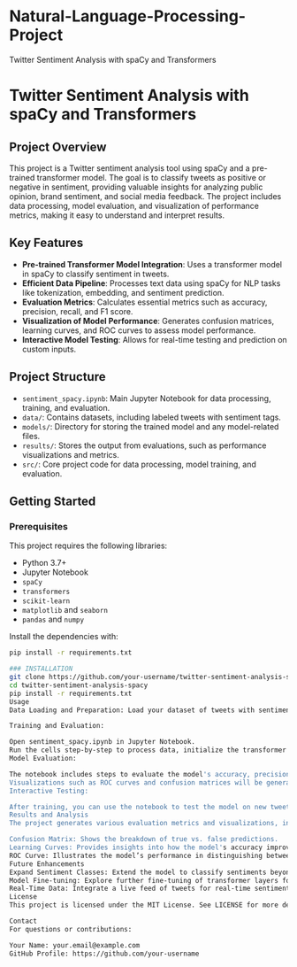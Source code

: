 # Natural-Language-Processing-Project
Twitter Sentiment Analysis with spaCy and Transformers
# Twitter Sentiment Analysis with spaCy and Transformers

## Project Overview
This project is a Twitter sentiment analysis tool using spaCy and a pre-trained transformer model. The goal is to classify tweets as positive or negative in sentiment, providing valuable insights for analyzing public opinion, brand sentiment, and social media feedback. The project includes data processing, model evaluation, and visualization of performance metrics, making it easy to understand and interpret results.

## Key Features
- **Pre-trained Transformer Model Integration**: Uses a transformer model in spaCy to classify sentiment in tweets.
- **Efficient Data Pipeline**: Processes text data using spaCy for NLP tasks like tokenization, embedding, and sentiment prediction.
- **Evaluation Metrics**: Calculates essential metrics such as accuracy, precision, recall, and F1 score.
- **Visualization of Model Performance**: Generates confusion matrices, learning curves, and ROC curves to assess model performance.
- **Interactive Model Testing**: Allows for real-time testing and prediction on custom inputs.

## Project Structure
- `sentiment_spacy.ipynb`: Main Jupyter Notebook for data processing, training, and evaluation.
- `data/`: Contains datasets, including labeled tweets with sentiment tags.
- `models/`: Directory for storing the trained model and any model-related files.
- `results/`: Stores the output from evaluations, such as performance visualizations and metrics.
- `src/`: Core project code for data processing, model training, and evaluation.

## Getting Started

### Prerequisites
This project requires the following libraries:
- Python 3.7+
- Jupyter Notebook
- `spaCy`
- `transformers`
- `scikit-learn`
- `matplotlib` and `seaborn`
- `pandas` and `numpy`

Install the dependencies with:
```bash
pip install -r requirements.txt

### INSTALLATION
git clone https://github.com/your-username/twitter-sentiment-analysis-spacy.git
cd twitter-sentiment-analysis-spacy
pip install -r requirements.txt
Usage
Data Loading and Preparation: Load your dataset of tweets with sentiment labels into the data/ directory. The notebook sentiment_spacy.ipynb will guide you through preprocessing steps.

Training and Evaluation:

Open sentiment_spacy.ipynb in Jupyter Notebook.
Run the cells step-by-step to process data, initialize the transformer model, and perform model training.
Model Evaluation:

The notebook includes steps to evaluate the model's accuracy, precision, recall, and F1 score.
Visualizations such as ROC curves and confusion matrices will be generated to better understand model performance.
Interactive Testing:

After training, you can use the notebook to test the model on new tweets or sample inputs for live sentiment prediction.
Results and Analysis
The project generates various evaluation metrics and visualizations, including:

Confusion Matrix: Shows the breakdown of true vs. false predictions.
Learning Curves: Provides insights into how the model's accuracy improves with more data.
ROC Curve: Illustrates the model’s performance in distinguishing between positive and negative sentiments.
Future Enhancements
Expand Sentiment Classes: Extend the model to classify sentiments beyond binary (e.g., neutral, very positive).
Model Fine-tuning: Explore further fine-tuning of transformer layers for improved accuracy.
Real-Time Data: Integrate a live feed of tweets for real-time sentiment analysis.
License
This project is licensed under the MIT License. See LICENSE for more details.

Contact
For questions or contributions:

Your Name: your.email@example.com
GitHub Profile: https://github.com/your-username
